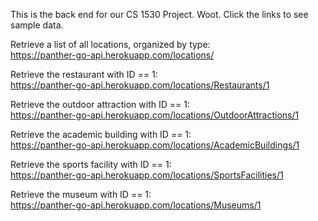 This is the back end for our CS 1530 Project. Woot.
Click the links to see sample data.

Retrieve a list of all locations, organized by type:  
https://panther-go-api.herokuapp.com/locations/  

Retrieve the restaurant with ID == 1:  
https://panther-go-api.herokuapp.com/locations/Restaurants/1  

Retrieve the outdoor attraction with ID == 1:  
https://panther-go-api.herokuapp.com/locations/OutdoorAttractions/1  

Retrieve the academic building with ID == 1:  
https://panther-go-api.herokuapp.com/locations/AcademicBuildings/1  

Retrieve the sports facility with ID == 1:  
https://panther-go-api.herokuapp.com/locations/SportsFacilities/1  

Retrieve the museum with ID == 1:  
https://panther-go-api.herokuapp.com/locations/Museums/1  

